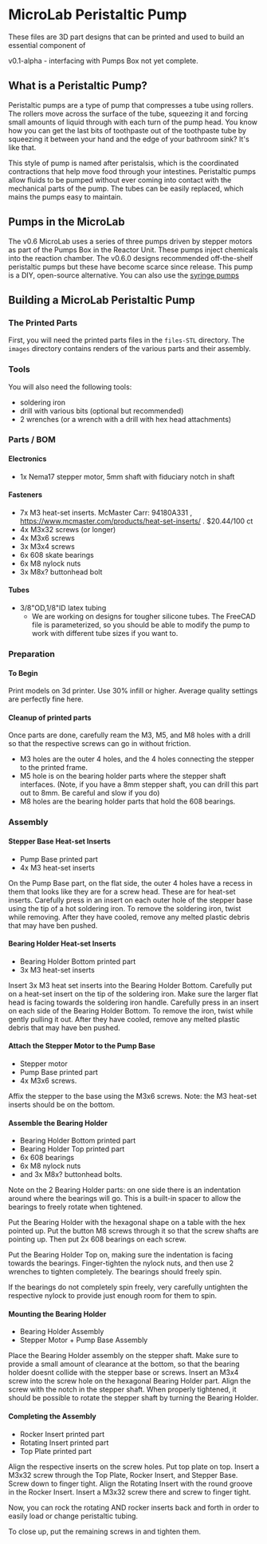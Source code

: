 # MicroLab Peristaltic Pump

These files are 3D part designs that can be printed and used to build an essential component of 

v0.1-alpha - interfacing with Pumps Box not yet complete.

## What is a Peristaltic Pump?

Peristaltic pumps are a type of pump that compresses a tube using rollers. The rollers move across the surface of the tube, squeezing it and forcing small amounts of liquid through with each turn of the pump head. You know how you can get the last bits of toothpaste out of the toothpaste tube by squeezing it between your hand and the edge of your bathroom sink? It's like that.

This style of pump is named after peristalsis, which is the coordinated contractions that help move food through your intestines. Peristaltic pumps allow fluids to be pumped without ever coming into contact with the mechanical parts of the pump. The tubes can be easily replaced, which mains the pumps easy to maintain.

## Pumps in the MicroLab

The v0.6 MicroLab uses a series of three pumps driven by stepper motors as part of the Pumps Box in the Reactor Unit. These pumps inject chemicals into the reaction chamber. The v0.6.0 designs recommended off-the-shelf peristaltic pumps but these have become scarce since release. This pump is a DIY, open-source alternative. You can also use the [syringe pumps](https://github.com/FourThievesVinegar/microlab-parts/tree/master/syringe-pump)

## Building a MicroLab Peristaltic Pump

### The Printed Parts

First, you will need the printed parts files in the `files-STL` directory. The `images` directory contains renders of the various parts and their assembly.

### Tools

You will also need the following tools:

- soldering iron
- drill with various bits (optional but recommended)
- 2 wrenches (or a wrench with a drill with hex head attachments)

### Parts / BOM

#### Electronics

- 1x Nema17 stepper motor, 5mm shaft with fiduciary notch in shaft

#### Fasteners

- 7x M3 heat-set inserts. McMaster Carr: 94180A331 , https://www.mcmaster.com/products/heat-set-inserts/ . $20.44/100 ct
- 4x M3x32 screws (or longer)
- 4x M3x6 screws
- 3x M3x4 screws
- 6x 608 skate bearings
- 6x M8 nylock nuts
- 3x M8x? buttonhead bolt

#### Tubes
- 3/8"OD,1/8"ID latex tubing 
  - We are working on designs for tougher silicone tubes. The FreeCAD file is parameterized, so you should be able to modify the pump to work with different tube sizes if you want to.

### Preparation

#### To Begin

Print models on 3d printer. Use 30% infill or higher. Average quality settings are perfectly fine here.

#### Cleanup of printed parts

Once parts are done, carefully ream the M3, M5, and M8 holes with a drill so that the respective screws can go in without friction.

- M3 holes are the outer 4 holes, and the 4 holes connecting the stepper to the printed frame.
- M5 hole is on the bearing holder parts where the stepper shaft interfaces. (Note, if you have a 8mm stepper shaft, you can drill this part out to 8mm. Be careful and slow if you do)
- M8 holes are the bearing holder parts that hold the 608 bearings.

### Assembly

#### Stepper Base Heat-set Inserts

- Pump Base printed part
- 4x M3 heat-set inserts

On the Pump Base part, on the flat side, the outer 4 holes have a recess in them that looks like they are for a screw head. These are for heat-set inserts.
Carefully press in an insert on each outer hole of the stepper base using the tip of a hot soldering iron. To remove the soldering iron, twist while removing.
After they have cooled, remove any melted plastic debris that may have ben pushed.

#### Bearing Holder Heat-set Inserts

- Bearing Holder Bottom printed part
- 3x M3 heat-set inserts

Insert 3x M3 heat set inserts into the Bearing Holder Bottom. Carefully put on a heat-set insert on the tip of the soldering iron. Make sure the larger flat head is facing towards the soldering iron handle. Carefully press in an insert on each side of the Bearing Holder Bottom. To remove the iron, twist while gently pulling it out.
After they have cooled, remove any melted plastic debris that may have ben pushed.

#### Attach the Stepper Motor to the Pump Base

- Stepper motor
- Pump Base printed part
- 4x M3x6 screws.

Affix the stepper to the base using the M3x6 screws. Note: the M3 heat-set inserts should be on the bottom.

#### Assemble the Bearing Holder

- Bearing Holder Bottom printed part
- Bearing Holder Top printed part
- 6x 608 bearings
- 6x M8 nylock nuts
- and 3x M8x? buttonhead bolts.

Note on the 2 Bearing Holder parts: on one side there is an indentation around where the bearings will go. This is a built-in spacer to allow the bearings to freely rotate when tightened.

Put the Bearing Holder with the hexagonal shape on a table with the hex pointed up. Put the button M8 screws through it so that the screw shafts are pointing up. Then put 2x 608 bearings on each screw.

Put the Bearing Holder Top on, making sure the indentation is facing towards the bearings. Finger-tighten the nylock nuts, and then use 2 wrenches to tighten completely. The bearings should freely spin.

If the bearings do not completely spin freely, very carefully untighten the respective nylock to provide just enough room for them to spin.

#### Mounting the Bearing Holder

- Bearing Holder Assembly
- Stepper Motor + Pump Base Assembly

Place the Bearing Holder assembly on the stepper shaft. Make sure to provide a small amount of clearance at the bottom, so that the bearing holder doesnt collide with the stepper base or screws. Insert an M3x4 screw into the screw hole on the hexagonal Bearing Holder part. Align the screw with the notch in the stepper shaft. When properly tightened, it should be possible to rotate the stepper shaft by turning the Bearing Holder.

#### Completing the Assembly

- Rocker Insert printed part
- Rotating Insert printed part
- Top Plate printed part

Align the respective inserts on the screw holes. Put top plate on top. Insert a M3x32 screw through the Top Plate, Rocker Insert, and Stepper Base. Screw down to finger tight.
Align the Rotating Insert with the round groove in the Rocker Insert. Insert a M3x32 screw there and screw to finger tight.

Now, you can rock the rotating AND rocker inserts back and forth in order to easily load or change peristaltic tubing.

To close up, put the remaining screws in and tighten them.